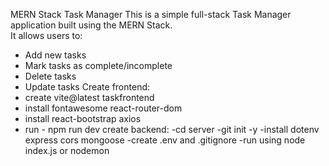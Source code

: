 MERN Stack Task Manager
This is a simple full-stack Task Manager application built using the MERN Stack.  
It allows users to:
- Add new tasks
- Mark tasks as complete/incomplete
- Delete tasks
- Update tasks
Create frontend:
- create vite@latest taskfrontend
- install fontawesome react-router-dom
- install react-bootstrap axios
- run - npm run dev
create backend:
-cd server
-git init -y
-install dotenv express cors mongoose
-create .env and .gitignore
-run using node index.js or nodemon
